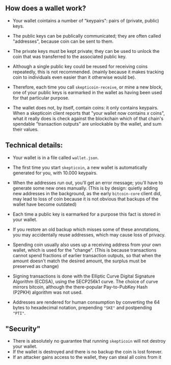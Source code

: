 ## How does a wallet work?

* Your wallet cointains a number of "keypairs": pairs of (private, public) keys.

* The public keys can be publically communicated; they are often called "addresses", because coin can be sent to them.

* The private keys must be kept private; they can be used to unlock the coin that was transferred to the associated
  public key.

* Although a single public key could be reused for receiving coins repeatedly, this is not recommended. (mainly because
  it makes tracking coin to individuals even easier than it otherwise would be).

* Therefore, each time you call `skepticoin-receive`, or mine a new block, one of your public keys is earmarked in the
  wallet as having been used for that particular purpose.

* The wallet does not, by itself, contain coins: it only contains keypairs. When a skepticoin client reports that "your
  wallet now contains _x_ coins", what it really does is check against the blockchain which of that chain's spendable
  "transaction outputs" are unlockable by the wallet, and sum their values.

## Technical details:

* Your wallet is in a file called `wallet.json`.

* The first time you start `skepticoin`, a new wallet is automatically generated for you, with 10.000 keypairs.

* When the addresses run out, you'll get an error message; you'll have to generate some new ones manually. (This is by
  design: quietly adding new addresses in the background, as the early `bitcoin-core` client did, may lead to loss of
  coin because it is not obvious that backups of the wallet have become outdated)

* Each time a public key is earmarked for a purpose this fact is stored in your wallet.

* If you restore an old backup which misses some of these annotations, you may accidentally reuse addresses, which may
  cause loss of privacy.

* Spending coin usually also uses up a receiving address from your own wallet, which is used for the "change".
  (This is because transactions cannot spend fractions of earlier transaction outputs, so that when the amount doesn't
  match the desired amount, the surplus must be preserved as change)

* Signing transactions is done with the Elliptic Curve Digital Signature Algorithm (ECDSA), using the SECP256k1 curve.
  The choice of curve mirrors bitcoin, although the there-popular Pay-to-PubKey Hash (P2PKH) algorithm was not used.

* Addresses are rendered for human consumption by converting the 64 bytes to hexadecimal notation, prepending `"SKE"`
  and postpending `"PTI"`.

## "Security"

* There is absolutely no guarantee that running `skepticoin` will not destroy your wallet.
* If the wallet is destroyed and there is no backup the coin is lost forever.
* If an attacker gains access to the wallet, they can steal all coins from it

